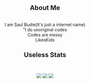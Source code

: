 <h2 align="center">About Me</h2>

<br>
<div align=center>I am Saul Budie(It's just a internet name)</div>
<div align=center>"I do unoriginal codes</div>
<div align=center>Codes are messy</div>
<div align=center>LikesKids</div>

<h2 align="center">Useless Stats</h2>

<br>
<div align=center>
<p align="center">
  <img src="https://github-readme-stats.vercel.app/api?username=SaulBudie&show_icons=true&theme=radical" />
  <img src="https://github-readme-stats.vercel.app/api/top-langs/?username=SaulBudie&theme=radical" />
  <img src="https://github-readme-streak-stats.herokuapp.com/?user=SaulBudie&theme=radical" />
</p>
</div>
